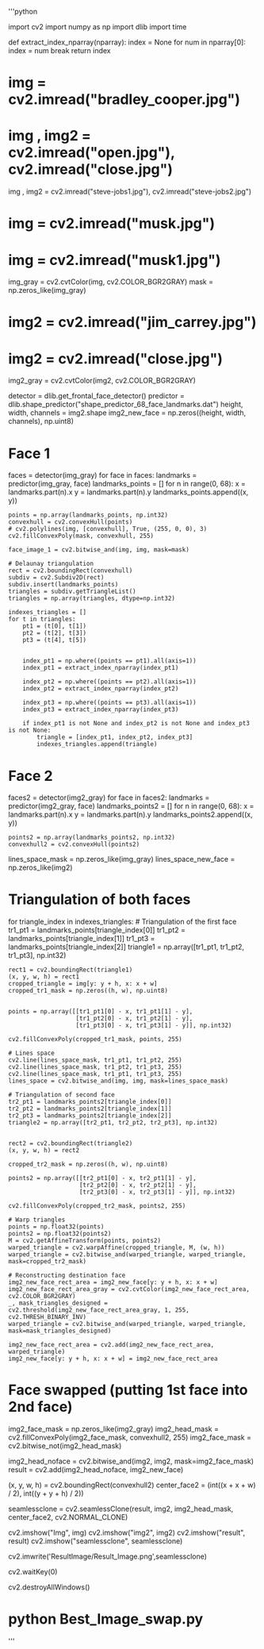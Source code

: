 '''python

import cv2
import numpy as np
import dlib
import time


def extract_index_nparray(nparray):
    index = None
    for num in nparray[0]:
        index = num
        break
    return index


# img = cv2.imread("bradley_cooper.jpg")
# img , img2 = cv2.imread("open.jpg"), cv2.imread("close.jpg")
img , img2 = cv2.imread("steve-jobs1.jpg"), cv2.imread("steve-jobs2.jpg")
# img = cv2.imread("musk.jpg")
# img = cv2.imread("musk1.jpg")
img_gray = cv2.cvtColor(img, cv2.COLOR_BGR2GRAY)
mask = np.zeros_like(img_gray)
# img2 = cv2.imread("jim_carrey.jpg")
# img2 = cv2.imread("close.jpg")
img2_gray = cv2.cvtColor(img2, cv2.COLOR_BGR2GRAY)


detector = dlib.get_frontal_face_detector()
predictor = dlib.shape_predictor("shape_predictor_68_face_landmarks.dat")
height, width, channels = img2.shape
img2_new_face = np.zeros((height, width, channels), np.uint8)




# Face 1
faces = detector(img_gray)
for face in faces:
    landmarks = predictor(img_gray, face)
    landmarks_points = []
    for n in range(0, 68):
        x = landmarks.part(n).x
        y = landmarks.part(n).y
        landmarks_points.append((x, y))



    points = np.array(landmarks_points, np.int32)
    convexhull = cv2.convexHull(points)
    # cv2.polylines(img, [convexhull], True, (255, 0, 0), 3)
    cv2.fillConvexPoly(mask, convexhull, 255)

    face_image_1 = cv2.bitwise_and(img, img, mask=mask)

    # Delaunay triangulation
    rect = cv2.boundingRect(convexhull)
    subdiv = cv2.Subdiv2D(rect)
    subdiv.insert(landmarks_points)
    triangles = subdiv.getTriangleList()
    triangles = np.array(triangles, dtype=np.int32)

    indexes_triangles = []
    for t in triangles:
        pt1 = (t[0], t[1])
        pt2 = (t[2], t[3])
        pt3 = (t[4], t[5])


        index_pt1 = np.where((points == pt1).all(axis=1))
        index_pt1 = extract_index_nparray(index_pt1)

        index_pt2 = np.where((points == pt2).all(axis=1))
        index_pt2 = extract_index_nparray(index_pt2)

        index_pt3 = np.where((points == pt3).all(axis=1))
        index_pt3 = extract_index_nparray(index_pt3)

        if index_pt1 is not None and index_pt2 is not None and index_pt3 is not None:
            triangle = [index_pt1, index_pt2, index_pt3]
            indexes_triangles.append(triangle)



# Face 2
faces2 = detector(img2_gray)
for face in faces2:
    landmarks = predictor(img2_gray, face)
    landmarks_points2 = []
    for n in range(0, 68):
        x = landmarks.part(n).x
        y = landmarks.part(n).y
        landmarks_points2.append((x, y))


    points2 = np.array(landmarks_points2, np.int32)
    convexhull2 = cv2.convexHull(points2)

lines_space_mask = np.zeros_like(img_gray)
lines_space_new_face = np.zeros_like(img2)
# Triangulation of both faces
for triangle_index in indexes_triangles:
    # Triangulation of the first face
    tr1_pt1 = landmarks_points[triangle_index[0]]
    tr1_pt2 = landmarks_points[triangle_index[1]]
    tr1_pt3 = landmarks_points[triangle_index[2]]
    triangle1 = np.array([tr1_pt1, tr1_pt2, tr1_pt3], np.int32)


    rect1 = cv2.boundingRect(triangle1)
    (x, y, w, h) = rect1
    cropped_triangle = img[y: y + h, x: x + w]
    cropped_tr1_mask = np.zeros((h, w), np.uint8)


    points = np.array([[tr1_pt1[0] - x, tr1_pt1[1] - y],
                       [tr1_pt2[0] - x, tr1_pt2[1] - y],
                       [tr1_pt3[0] - x, tr1_pt3[1] - y]], np.int32)

    cv2.fillConvexPoly(cropped_tr1_mask, points, 255)

    # Lines space
    cv2.line(lines_space_mask, tr1_pt1, tr1_pt2, 255)
    cv2.line(lines_space_mask, tr1_pt2, tr1_pt3, 255)
    cv2.line(lines_space_mask, tr1_pt1, tr1_pt3, 255)
    lines_space = cv2.bitwise_and(img, img, mask=lines_space_mask)

    # Triangulation of second face
    tr2_pt1 = landmarks_points2[triangle_index[0]]
    tr2_pt2 = landmarks_points2[triangle_index[1]]
    tr2_pt3 = landmarks_points2[triangle_index[2]]
    triangle2 = np.array([tr2_pt1, tr2_pt2, tr2_pt3], np.int32)


    rect2 = cv2.boundingRect(triangle2)
    (x, y, w, h) = rect2

    cropped_tr2_mask = np.zeros((h, w), np.uint8)

    points2 = np.array([[tr2_pt1[0] - x, tr2_pt1[1] - y],
                        [tr2_pt2[0] - x, tr2_pt2[1] - y],
                        [tr2_pt3[0] - x, tr2_pt3[1] - y]], np.int32)

    cv2.fillConvexPoly(cropped_tr2_mask, points2, 255)

    # Warp triangles
    points = np.float32(points)
    points2 = np.float32(points2)
    M = cv2.getAffineTransform(points, points2)
    warped_triangle = cv2.warpAffine(cropped_triangle, M, (w, h))
    warped_triangle = cv2.bitwise_and(warped_triangle, warped_triangle, mask=cropped_tr2_mask)

    # Reconstructing destination face
    img2_new_face_rect_area = img2_new_face[y: y + h, x: x + w]
    img2_new_face_rect_area_gray = cv2.cvtColor(img2_new_face_rect_area, cv2.COLOR_BGR2GRAY)
    _, mask_triangles_designed = cv2.threshold(img2_new_face_rect_area_gray, 1, 255, cv2.THRESH_BINARY_INV)
    warped_triangle = cv2.bitwise_and(warped_triangle, warped_triangle, mask=mask_triangles_designed)

    img2_new_face_rect_area = cv2.add(img2_new_face_rect_area, warped_triangle)
    img2_new_face[y: y + h, x: x + w] = img2_new_face_rect_area



# Face swapped (putting 1st face into 2nd face)
img2_face_mask = np.zeros_like(img2_gray)
img2_head_mask = cv2.fillConvexPoly(img2_face_mask, convexhull2, 255)
img2_face_mask = cv2.bitwise_not(img2_head_mask)


img2_head_noface = cv2.bitwise_and(img2, img2, mask=img2_face_mask)
result = cv2.add(img2_head_noface, img2_new_face)

(x, y, w, h) = cv2.boundingRect(convexhull2)
center_face2 = (int((x + x + w) / 2), int((y + y + h) / 2))

seamlessclone = cv2.seamlessClone(result, img2, img2_head_mask, center_face2, cv2.NORMAL_CLONE)

cv2.imshow("Img", img)
cv2.imshow("img2", img2)
cv2.imshow("result", result)
cv2.imshow("seamlessclone", seamlessclone)

cv2.imwrite('ResultImage/Result_Image.png',seamlessclone)

cv2.waitKey(0)



cv2.destroyAllWindows()

# python Best_Image_swap.py

'''
